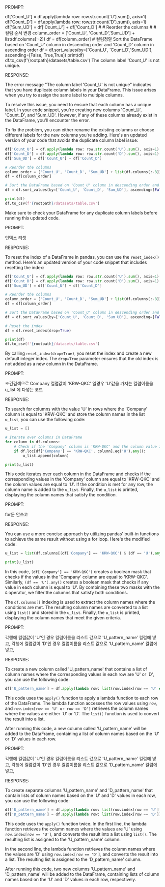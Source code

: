 PROMPT:

df\['Count\_U'\] = df.apply(lambda row: row.str.count('U').sum(), axis=1) df\['Count\_D'\] = df.apply(lambda row: row.str.count('D').sum(), axis=1) df\['Sum\_UD'\] = df\['Count\_U'\] + df\['Count\_D'\] # # Reorder the columns # # 컬럼 순서 변경 column\_order = \['Count\_U', 'Count\_D','Sum\_UD'\] + list(df.columns\[:-2\]) df = df\[column\_order\] # 컬럼정렬 Sort the DataFrame based on 'Count\_U' column in descending order and 'Count\_D' column in ascending order df = df.sort\_values(by=\['Count\_U', 'Count\_D','Sum\_UD'\], ascending=\[False, True,True\]) print(df) df.to\_csv(f'{rootpath}/datasets/table.csv') The column label 'Count\_U' is not unique.

RESPONSE:

The error message "The column label 'Count\_U' is not unique" indicates that you have duplicate column labels in your DataFrame. This issue arises when you try to assign the same label to multiple columns.

To resolve this issue, you need to ensure that each column has a unique label. In your code snippet, you're creating new columns 'Count\_U', 'Count\_D', and 'Sum\_UD'. However, if any of these columns already exist in the DataFrame, you'll encounter the error.

To fix the problem, you can either rename the existing columns or choose different labels for the new columns you're adding. Here's an updated version of your code that avoids the duplicate column label issue:

```python
df['Count_U'] = df.apply(lambda row: row.str.count('U').sum(), axis=1)
df['Count_D'] = df.apply(lambda row: row.str.count('D').sum(), axis=1)
df['Sum_UD'] = df['Count_U'] + df['Count_D']

# Reorder the columns
column_order = ['Count_U', 'Count_D', 'Sum_UD'] + list(df.columns[:-3])
df = df[column_order]

# Sort the DataFrame based on 'Count_U' column in descending order and 'Count_D' column in ascending order
df = df.sort_values(by=['Count_U', 'Count_D', 'Sum_UD'], ascending=[False, True, True])

print(df)
df.to_csv(f'{rootpath}/datasets/table.csv')
```

Make sure to check your DataFrame for any duplicate column labels before running this updated code.

PROMPT:

인덱스 리셋

RESPONSE:

To reset the index of a DataFrame in pandas, you can use the `reset_index()` method. Here's an updated version of your code snippet that includes resetting the index:

```python
df['Count_U'] = df.apply(lambda row: row.str.count('U').sum(), axis=1)
df['Count_D'] = df.apply(lambda row: row.str.count('D').sum(), axis=1)
df['Sum_UD'] = df['Count_U'] + df['Count_D']

# Reorder the columns
column_order = ['Count_U', 'Count_D', 'Sum_UD'] + list(df.columns[:-3])
df = df[column_order]

# Sort the DataFrame based on 'Count_U' column in descending order and 'Count_D' column in ascending order
df = df.sort_values(by=['Count_U', 'Count_D', 'Sum_UD'], ascending=[False, True, True])

# Reset the index
df = df.reset_index(drop=True)

print(df)
df.to_csv(f'{rootpath}/datasets/table.csv')
```

By calling `reset_index(drop=True)`, you reset the index and create a new default integer index. The `drop=True` parameter ensures that the old index is not added as a new column in the DataFrame.

PROMPT:

조건검색으로 Company 컬럼값이 'KRW-QKC' 일경우 'U'값을 가지는 컬럼이름을 u\_list 에 다넣는 코드

RESPONSE:

To search for columns with the value 'U' in rows where the 'Company' column is equal to 'KRW-QKC' and store the column names in the list `u_list`, you can use the following code:

```python
u_list = []

# Iterate over columns in DataFrame
for column in df.columns:
    # Check if the 'Company' column is 'KRW-QKC' and the column value is 'U'
    if df.loc[df['Company'] == 'KRW-QKC', column].eq('U').any():
        u_list.append(column)

print(u_list)
```

This code iterates over each column in the DataFrame and checks if the corresponding values in the 'Company' column are equal to 'KRW-QKC' and the column values are equal to 'U'. If the condition is met for any row, the column name is added to the `u_list`. Finally, the `u_list` is printed, displaying the column names that satisfy the condition.

PROMPT:

for문 안쓰고

RESPONSE:

You can use a more concise approach by utilizing pandas' built-in functions to achieve the same result without using a for loop. Here's the modified code:

```python
u_list = list(df.columns[(df['Company'] == 'KRW-QKC') & (df == 'U').any()])

print(u_list)
```

In this code, `(df['Company'] == 'KRW-QKC')` creates a boolean mask that checks if the values in the 'Company' column are equal to 'KRW-QKC'. Similarly, `(df == 'U').any()` creates a boolean mask that checks if any value in each column is equal to 'U'. By combining these two masks with the `&` operator, we filter the columns that satisfy both conditions.

The `df.columns[]` indexing is used to extract the column names where the conditions are met. The resulting column names are converted to a list using `list()` and stored in the `u_list`. Finally, the `u_list` is printed, displaying the column names that meet the given criteria.

PROMPT:

각행에 컬럼값이 'U'인 경우 컬럼이름을 리스트 값으로 'U\_pattern\_name' 컬럼에 넣고, 각행에 컬럼값이 'D'인 경우 컬럼이름을 리스트 값으로 'U\_pattern\_name' 컬럼에 넣고,

RESPONSE:

To create a new column called 'U\_pattern\_name' that contains a list of column names where the corresponding values in each row are 'U' or 'D', you can use the following code:

```python
df['U_pattern_name'] = df.apply(lambda row: list(row.index[row == 'U' or row == 'D']), axis=1)
```

This code uses the `apply()` function to apply a lambda function to each row of the DataFrame. The lambda function accesses the row values using `row`, and `row.index[row == 'U' or row == 'D']` retrieves the column names where the values are either 'U' or 'D'. The `list()` function is used to convert the result into a list.

After running this code, a new column called 'U\_pattern\_name' will be added to the DataFrame, containing a list of column names based on the 'U' or 'D' values in each row.

PROMPT:

각행에 컬럼값이 'U'인 경우 컬럼이름을 리스트 값으로 'U\_pattern\_name' 컬럼에 넣고, 각행에 컬럼값이 'D'인 경우 컬럼이름을 리스트 값으로 'D\_pattern\_name' 컬럼에 넣고,

RESPONSE:

To create separate columns 'U\_pattern\_name' and 'D\_pattern\_name' that contain lists of column names based on the 'U' and 'D' values in each row, you can use the following code:

```python
df['U_pattern_name'] = df.apply(lambda row: list(row.index[row == 'U']), axis=1)
df['D_pattern_name'] = df.apply(lambda row: list(row.index[row == 'D']), axis=1)
```

This code uses the `apply()` function twice. In the first line, the lambda function retrieves the column names where the values are 'U' using `row.index[row == 'U']`, and converts the result into a list using `list()`. The resulting list is assigned to the 'U\_pattern\_name' column.

In the second line, the lambda function retrieves the column names where the values are 'D' using `row.index[row == 'D']`, and converts the result into a list. The resulting list is assigned to the 'D\_pattern\_name' column.

After running this code, two new columns 'U\_pattern\_name' and 'D\_pattern\_name' will be added to the DataFrame, containing lists of column names based on the 'U' and 'D' values in each row, respectively.